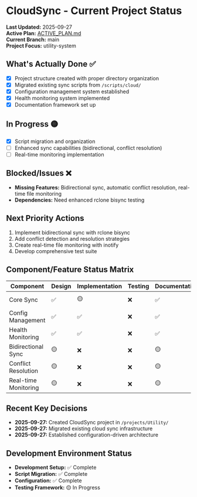 # CloudSync - Current Project Status
**Last Updated:** 2025-09-27  
**Active Plan:** [ACTIVE_PLAN.md](./ACTIVE_PLAN.md)  
**Current Branch:** main  
**Project Focus:** utility-system  

## What's Actually Done ✅
- [x] Project structure created with proper directory organization
- [x] Migrated existing sync scripts from `/scripts/cloud/`
- [x] Configuration management system established
- [x] Health monitoring system implemented
- [x] Documentation framework set up

## In Progress 🟡
- [x] Script migration and organization
- [ ] Enhanced sync capabilities (bidirectional, conflict resolution)
- [ ] Real-time monitoring implementation

## Blocked/Issues ❌
- **Missing Features:** Bidirectional sync, automatic conflict resolution, real-time file monitoring
- **Dependencies:** Need enhanced rclone bisync testing

## Next Priority Actions
1. Implement bidirectional sync with rclone bisync
2. Add conflict detection and resolution strategies
3. Create real-time file monitoring with inotify
4. Develop comprehensive test suite

## Component/Feature Status Matrix
| Component | Design | Implementation | Testing | Documentation | Status |
|-----------|--------|---------------|---------|---------------|--------|
| Core Sync | ✅ | 🟡 | ❌ | ✅ | 60% Complete |
| Config Management | ✅ | ✅ | ❌ | ✅ | 75% Complete |
| Health Monitoring | ✅ | ✅ | ❌ | ✅ | 75% Complete |
| Bidirectional Sync | 🟡 | ❌ | ❌ | 🟡 | 25% Complete |
| Conflict Resolution | 🟡 | ❌ | ❌ | 🟡 | 25% Complete |
| Real-time Monitoring | 🟡 | ❌ | ❌ | 🟡 | 25% Complete |

## Recent Key Decisions
- **2025-09-27:** Created CloudSync project in `/projects/Utility/`
- **2025-09-27:** Migrated existing cloud sync infrastructure
- **2025-09-27:** Established configuration-driven architecture

## Development Environment Status
- **Development Setup:** ✅ Complete
- **Script Migration:** ✅ Complete
- **Configuration:** ✅ Complete
- **Testing Framework:** 🟡 In Progress
